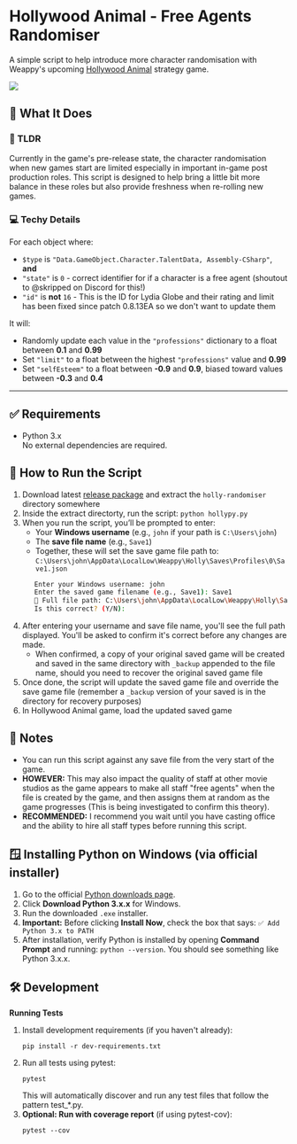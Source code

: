 # Hollywood Animal - Free Agents Randomiser

A simple script to help introduce more character randomisation with Weappy's upcoming [Hollywood Animal](https://weappy-studio.com/hollywood-animal/) strategy game. 

<a href="https://www.buymeacoffee.com/caleuanhopkins"><img src="https://img.buymeacoffee.com/button-api/?text=Buy me a coffee&emoji=&slug=caleuanhopkins&button_colour=FFDD00&font_colour=000000&font_family=Cookie&outline_colour=000000&coffee_colour=ffffff" /></a>

## 🔧 What It Does

### 📖 TLDR
Currently in the game's pre-release state, the character randomisation when new games start are limited especially in important in-game post production roles. This script is designed to help bring a little bit more balance in these roles but also provide freshness when re-rolling new games.

### 💻 Techy Details

For each object where:
- `$type` is `"Data.GameObject.Character.TalentData, Assembly-CSharp"`, **and**
- `"state"` is `0` - correct identifier for if a character is a free agent (shoutout to @skripped on Discord for this!)
- `"id"` is **not** `16` - This is the ID for Lydia Globe and their rating and limit has been fixed since patch 0.8.13EA so we don't want to update them

It will:
- Randomly update each value in the `"professions"` dictionary to a float between **0.1** and **0.99**
- Set `"limit"` to a float between the highest `"professions"` value and **0.99**
- Set `"selfEsteem"` to a float between **-0.9** and **0.9**, biased toward values between **-0.3** and **0.4**

---

## ✅ Requirements

- Python 3.x  
No external dependencies are required.


## 🚀 How to Run the Script

1. Download latest [release package](https://github.com/caleuanhopkins/holly-randomiser/releases) and extract the `holly-randomiser` directory somewhere
2. Inside the extract directorty, run the script: `python hollypy.py`
3. When you run the script, you’ll be prompted to enter:
   * Your **Windows username** (e.g., `john` if your path is `C:\Users\john`)
   * The **save file name** (e.g., `Save1`)
   * Together, these will set the save game file path to: `C:\Users\john\AppData\LocalLow\Weappy\Holly\Saves\Profiles\0\Save1.json`
   ```bash
      Enter your Windows username: john
      Enter the saved game filename (e.g., Save1): Save1
      📁 Full file path: C:\Users\john\AppData\LocalLow\Weappy\Holly\Saves\Profiles\0\Save1.json
      Is this correct? (Y/N):
4. After entering your username and save file name, you'll see the full path displayed. You'll be asked to confirm it's correct before any changes are made.
   * When confirmed, a copy of your original saved game will be created and saved in the same directory with `_backup` appended to the file name, should you need to recover the original saved game file
5. Once done, the script will update the saved game file and override the save game file (remember a `_backup` version of your saved is in the directory for recovery purposes)
6. In Hollywood Animal game, load the updated saved game

## 📌 Notes
* You can run this script against any save file from the very start of the game.
* **HOWEVER:** This may also impact the quality of staff at other movie studios as the game appears to make all staff "free agents" when the file is created by the game, and then assigns them at random as the game progresses (This is being investigated to confirm this theory). 
* **RECOMMENDED:** I recommend you wait until you have casting office and the ability to hire all staff types before running this script.

## 🪟 Installing Python on Windows (via official installer)

1. Go to the official [Python downloads page](https://www.python.org/downloads/).
2. Click **Download Python 3.x.x** for Windows.
3. Run the downloaded `.exe` installer.
4. **Important:** Before clicking **Install Now**, check the box that says: `✅ Add Python 3.x to PATH`
5. After installation, verify Python is installed by opening **Command Prompt** and running: `python --version`. You should see something like Python 3.x.x.

## 🛠️ Development
**Running Tests**
1. Install development requirements (if you haven't already):
   ```
   pip install -r dev-requirements.txt
2. Run all tests using pytest:
   ```
   pytest
   ```
   This will automatically discover and run any test files that follow the pattern test_*.py.
3. **Optional: Run with coverage report** (if using pytest-cov):
   ```
   pytest --cov
